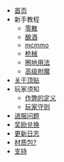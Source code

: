 <!-- docs/_sidebar.md -->
* [首页](/)
* 新手教程
  * [零散](course/base.md)
  * [酿酒](course/brewery.md)
  * [mcmmo](course/mcmmo.md)
  * [枪械](course/crackshot.md)
  * [圈地用法](course/residence.md)
  * [高级附魔](course/advancedenchantments.md)
* [关于顶贴](docs/mcbbs.md)
* 玩家须知
  * [作弊的定义](rules/cheat.md)
  * [玩家守则](rules/agreement.md)
* [进服问题](docs/joinQA.md)
* [奖励兑换](docs/reward.md)
* [更新日志](docs/logs.md)
* [材质包?](docs/resourcepack.md)
* [支持](docs/support.md)